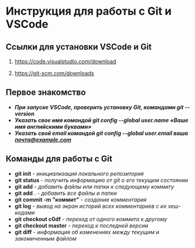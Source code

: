 # Инструкция для работы с Git и VSCode

## Ссылки для установки VSCode и Git
1. https://code.visualstudio.com/download

2. https://git-scm.com/downloads

## Первое знакомство
- ***При запуске VSCode, проверить установку Git, командами git --version***
- ***Указать свое имя командой git config --global user.name «Ваше имя английскими буквами»***
- ***Указать свой email командой git config --global user.email ваша почта@example.com***


## Команды для работы с Git
- **git init** - *инициализация локального репозитория*
- **git status** - *получить информацию от git о его текущем состоянии*
- **git add** - *добавить файлы или папки к следующему коммиту*
- **git add** . - *добавить все файлы и папки*
- **git commit -m "коммит"** - *создание комментария*
- **git log** - *вывод на экран историй всех комментариев с их хеш-кодами*
- **git checkout c0df** - *переход от одного коммита к другому*
- **git checkout master** - *переход к последней версии*
- **git diff** - *информация об изменениях между текущим и закомиченным файлом*
